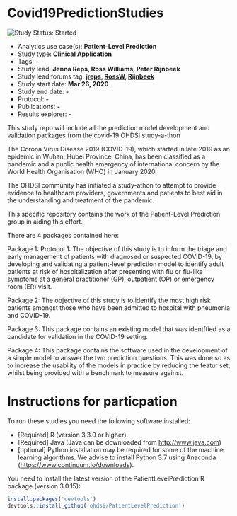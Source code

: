 Covid19PredictionStudies
=============

<img src="https://img.shields.io/badge/Study%20Status-Started-blue.svg" alt="Study Status: Started">

- Analytics use case(s): **Patient-Level Prediction**
- Study type: **Clinical Application**
- Tags: **-**
- Study lead: **Jenna Reps, Ross Williams, Peter Rijnbeek**
- Study lead forums tag: **[jreps](https://forums.ohdsi.org/u/jreps), [RossW](https://forums.ohdsi.org/u/RossW), [Rijnbeek](https://forums.ohdsi.org/u/Rijnbeek)**
- Study start date: **Mar 26, 2020**
- Study end date: **-**
- Protocol: **-**
- Publications: **-**
- Results explorer: **-**

This study repo will include all the prediction model development and validation packages from the covid-19 OHDSI study-a-thon


The Corona Virus Disease 2019 (COVID-19), which started in late 2019 as an epidemic in Wuhan, Hubei Province, China, has been classified as a pandemic and a public health emergency of international concern by the World Health Organisation (WHO) in January 2020.

The OHDSI community has initiated a study-athon to attempt to provide evidence to healthcare providers, governments and patients to best aid in the understanding and treatment of the pandemic. 


This specific repository contains the work of the Patient-Level Prediction group in aiding this effort.

There are 4 packages contained here:

Package 1: <todo link> Protocol 1: <todo link>
The objective of this study is to inform the triage and early management of patients with diagnosed or suspected COVID-19, by developing and validating a patient-level prediction model to identify adult patients at risk of hospitalization after presenting with flu or flu-like symptoms at a general practitioner (GP), outpatient (OP) or emergency room (ER) visit.  

Package 2: <todo link>
The objective of this study is to identify the most high risk patients amongst those who have been admitted to hospital with pneumonia and COVID-19.  

Package 3: <todo link>
This package contains an existing model that was identffied as a candidate for validation in the COVID-19 setting.

Package 4: <todo link>
This package contains the software used in the development of a simple model to answer the two prediction questions. This was done so as to increase the usability of the models in practice by reducing the featur set, whilst being provided with a benchmark to measure against.
















Instructions for particpation
============
To run these studies you need the following software installed:

- [Required] R (version 3.3.0 or higher). 
- [Required] Java (Java can be downloaded from http://www.java.com)
- [optional] Python installation may be required for some of the machine learning algorithms. We advise to
install Python 3.7 using Anaconda (https://www.continuum.io/downloads).

You need to install the latest version of the PatientLevelPrediction R package (version 3.0.15):

```r
install.packages('devtools')
devtools::install_github('ohdsi/PatientLevelPrediction')
```


